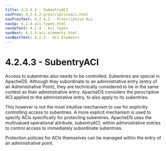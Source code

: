 ```yaml
---
title: 4.2.4.3 - SubentryACI
navPrev: 4.2.4.2-prescriptiveaci.html
navPrevText: 4.2.4.2 - Prescriptive Aci
navUp: 4.2.4-aci-types.html
navUpText: 4.2.4 - Aci Types
navNext: 4.2.5-aci-elements.html
navNextText: 4.2.5 - ACI Elements
---
```


# 4.2.4.3 - SubentryACI

Access to subentries also needs to be controlled. Subentries are special in
ApacheDS. Although they subordinate to an administrative entry (entry of an
Administrative Point), they are technically considered to be in the same
context as their administrative entry. ApacheDS considers the perscriptive
ACI applied to the administrative entry, to also apply to its subentries. 

This however is not the most intuitive mechanism to use for explicitly
controlling access to subentries. A more explicit mechanism is used to
specify ACIs specifically for protecting subentries. ApacheDS uses the
multivalued operational attribute, *subentryACI*, within administrative
entries to control access to immediately subordinate subentries.

Protection policies for ACIs themselves can be managed within the entry of
an administrative point.

